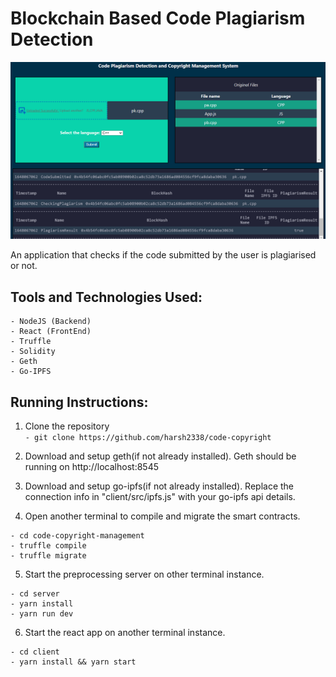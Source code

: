 # Blockchain Based Code Plagiarism Detection

![](https://github.com/harsh2338/code-copyright/blob/main/images/plagiarised.png)

An application that checks if the code submitted by the user is plagiarised or not.<br />

## Tools and Technologies Used:

```
- NodeJS (Backend)
- React (FrontEnd)
- Truffle
- Solidity
- Geth
- Go-IPFS
```

## Running Instructions:

1. Clone the repository<br />
   `- git clone https://github.com/harsh2338/code-copyright`<br />

2. Download and setup geth(if not already installed). Geth should be running on http://localhost:8545<br />

3. Download and setup go-ipfs(if not already installed). Replace the connection info in "client/src/ipfs.js" with your go-ipfs api details.

4. Open another terminal to compile and migrate the smart contracts.<br />
```
- cd code-copyright-management
- truffle compile
- truffle migrate
```

5. Start the preprocessing server on other terminal instance.<br />
```
- cd server
- yarn install
- yarn run dev
```

6. Start the react app on another terminal instance.<br />
```
- cd client
- yarn install && yarn start
```

<br />
